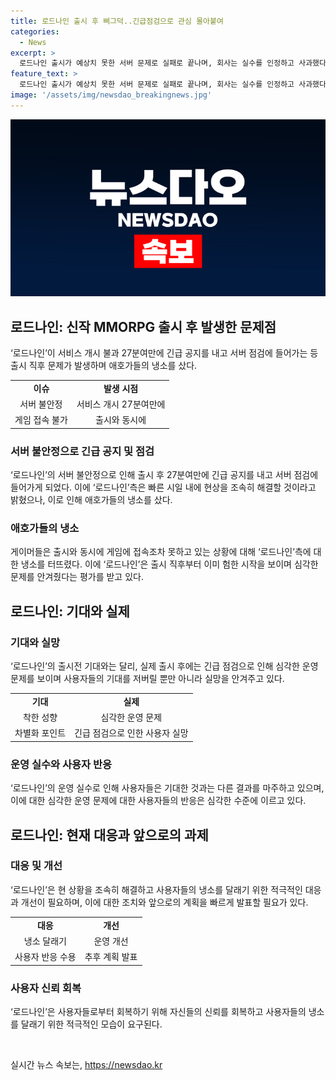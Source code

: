 ```yaml
---
title: 로드나인 출시 후 삐그덕..긴급점검으로 관심 몰아붙여
categories:
  - News
excerpt: >
  로드나인 출시가 예상치 못한 서버 문제로 실패로 끝나며, 회사는 실수를 인정하고 사과했다. 기대를 모았던 게이머들은 실망과 불만을 표현하며, 게임의 과금체계와 운영에 대한 의문을 제기했다. 로드나인은 기대를 쏟아붙인 상황에서 긴급 점검 발표로 신뢰를 잃었고, 리니지 라이크류와는 다른 차별화를 강조했던 이미지와는 다른 모습을 보여주고 있다.
feature_text: >
  로드나인 출시가 예상치 못한 서버 문제로 실패로 끝나며, 회사는 실수를 인정하고 사과했다. 기대를 모았던 게이머들은 실망과 불만을 표현하며, 게임의 과금체계와 운영에 대한 의문을 제기했다. 로드나인은 기대를 쏟아붙인 상황에서 긴급 점검 발표로 신뢰를 잃었고, 리니지 라이크류와는 다른 차별화를 강조했던 이미지와는 다른 모습을 보여주고 있다.
image: '/assets/img/newsdao_breakingnews.jpg'
---
```


<p><img src="/assets/img/newsdao_breakingnews.jpg" alt="flaretime 속보" /></p>

<h2 data-ke-size="size26">로드나인: 신작 MMORPG 출시 후 발생한 문제점</h2>

<p data-ke-size="size16">‘로드나인’이 서비스 개시 불과 27분여만에 긴급 공지를 내고 서버 점검에 들어가는 등 출시 직후 문제가 발생하며 애호가들의 냉소를 샀다.</p>

<table>
    <tr>
        <td style="text-align: center; height: 17px;"><b>이슈</b></td>
        <td style="text-align: center; height: 17px;"><b>발생 시점</b></td>
    </tr>
    <tr>
        <td style="text-align: center; height: 17px;">서버 불안정</td>
        <td style="text-align: center; height: 17px;">서비스 개시 27분여만에</td>
    </tr>
    <tr>
        <td style="text-align: center; height: 17px;">게임 접속 불가</td>
        <td style="text-align: center; height: 17px;">출시와 동시에</td>
    </tr>
</table>

<h3>서버 불안정으로 긴급 공지 및 점검</h3>

<p data-ke-size="size16">‘로드나인’의 서버 불안정으로 인해 출시 후 27분여만에 긴급 공지를 내고 서버 점검에 들어가게 되었다. 이에 ‘로드나인’측은 빠른 시일 내에 현상을 조속히 해결할 것이라고 밝혔으나, 이로 인해 애호가들의 냉소를 샀다.</p>

<h3>애호가들의 냉소</h3>

<p data-ke-size="size16">게이머들은 출시와 동시에 게임에 접속조차 못하고 있는 상황에 대해 ‘로드나인’측에 대한 냉소를 터뜨렸다. 이에 ‘로드나인’은 출시 직후부터 이미 험한 시작을 보이며 심각한 문제를 안겨줬다는 평가를 받고 있다.</p>

<h2 data-ke-size="size26">로드나인: 기대와 실제</h2>

<h3>기대와 실망</h3>

<p data-ke-size="size16">‘로드나인’의 출시전 기대와는 달리, 실제 출시 후에는 긴급 점검으로 인해 심각한 운영 문제를 보이며 사용자들의 기대를 저버릴 뿐만 아니라 실망을 안겨주고 있다.</p>

<table>
    <tr>
        <td style="text-align: center; height: 17px;"><b>기대</b></td>
        <td style="text-align: center; height: 17px;"><b>실제</b></td>
    </tr>
    <tr>
        <td style="text-align: center; height: 17px;">착한 성향</td>
        <td style="text-align: center; height: 17px;">심각한 운영 문제</td>
    </tr>
    <tr>
        <td style="text-align: center; height: 17px;">차별화 포인트</td>
        <td style="text-align: center; height: 17px;">긴급 점검으로 인한 사용자 실망</td>
    </tr>
</table>

<h3>운영 실수와 사용자 반응</h3>

<p data-ke-size="size16">‘로드나인’의 운영 실수로 인해 사용자들은 기대한 것과는 다른 결과를 마주하고 있으며, 이에 대한 심각한 운영 문제에 대한 사용자들의 반응은 심각한 수준에 이르고 있다.</p>

<h2 data-ke-size="size26">로드나인: 현재 대응과 앞으로의 과제</h2>

<h3>대응 및 개선</h3>

<p data-ke-size="size16">‘로드나인’은 현 상황을 조속히 해결하고 사용자들의 냉소를 달래기 위한 적극적인 대응과 개선이 필요하며, 이에 대한 조치와 앞으로의 계획을 빠르게 발표할 필요가 있다.</p>

<table>
    <tr>
        <td style="text-align: center; height: 17px;"><b>대응</b></td>
        <td style="text-align: center; height: 17px;"><b>개선</b></td>
    </tr>
    <tr>
        <td style="text-align: center; height: 17px;">냉소 달래기</td>
        <td style="text-align: center; height: 17px;">운영 개선</td>
    </tr>
    <tr>
        <td style="text-align: center; height: 17px;">사용자 반응 수용</td>
        <td style="text-align: center; height: 17px;">추후 계획 발표</td>
    </tr>
</table>

<h3>사용자 신뢰 회복</h3>

<p data-ke-size="size16">‘로드나인’은 사용자들로부터 회복하기 위해 자신들의 신뢰를 회복하고 사용자들의 냉소를 달래기 위한 적극적인 모습이 요구된다.</p>

<p data-ke-size="size16">&nbsp;</p>
실시간 뉴스 속보는, <a href="https://newsdao.kr" rel="dofollow">https://newsdao.kr</a>


